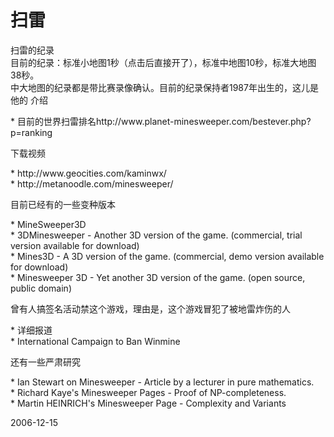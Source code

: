 # 扫雷

<p>扫雷的纪录<br />
      目前的纪录：标准小地图1秒（点击后直接开了），标准中地图10秒，标准大地图38秒。<br />
      中大地图的纪录都是带比赛录像确认。目前的纪录保持者1987年出生的，这儿是他的 介绍</p>
<p>    * 目前的世界扫雷排名http://www.planet-minesweeper.com/bestever.php?p=ranking</p>
<p>下载视频</p>
<p>    * http://www.geocities.com/kaminwx/<br />
    * http://metanoodle.com/minesweeper/</p>
<p>目前已经有的一些变种版本</p>
<p>    * MineSweeper3D<br />
    * 3DMinesweeper - Another 3D version of the game. (commercial, trial version available for download)<br />
    * Mines3D - A 3D version of the game. (commercial, demo version available for download)<br />
    * Minesweeper 3D - Yet another 3D version of the game. (open source, public domain)</p>
<p>曾有人搞签名活动禁这个游戏，理由是，这个游戏冒犯了被地雷炸伤的人</p>
<p>    * 详细报道<br />
    * International Campaign to Ban Winmine</p>
<p>还有一些严肃研究</p>
<p>    * Ian Stewart on Minesweeper - Article by a lecturer in pure mathematics.<br />
    * Richard Kaye's Minesweeper Pages - Proof of NP-completeness.<br />
    * Martin HEINRICH's Minesweeper Page - Complexity and Variants</p>


2006-12-15